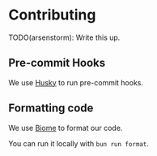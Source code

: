# Contributing

TODO(arsenstorm): Write this up.

## Pre-commit Hooks

We use [Husky](https://github.com/typicode/husky) to run pre-commit hooks.

## Formatting code

We use [Biome](https://github.com/biomejs/biome) to format our code.

You can run it locally with `bun run format`.
